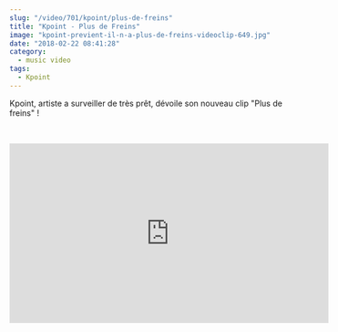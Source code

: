 ```yaml
--- 
slug: "/video/701/kpoint/plus-de-freins"
title: "Kpoint - Plus de Freins"
image: "kpoint-previent-il-n-a-plus-de-freins-videoclip-649.jpg"
date: "2018-02-22 08:41:28"
category:
  - music video
tags:
  - Kpoint
---
```

<p>Kpoint, artiste a surveiller de très prêt, dévoile son nouveau clip "Plus de freins" !</p><br/><p><iframe width="560" height="315" src="https://www.youtube.com/embed/2WpfQx-6MjM" frameborder="0" allow="autoplay; encrypted-media" allowfullscreen></iframe></p>